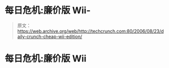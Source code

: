 # 每日危机:廉价版 Wii-

> 原文：<https://web.archive.org/web/http://techcrunch.com:80/2006/08/23/daily-crunch-cheap-wii-edition/>

# 每日危机:廉价版 Wii